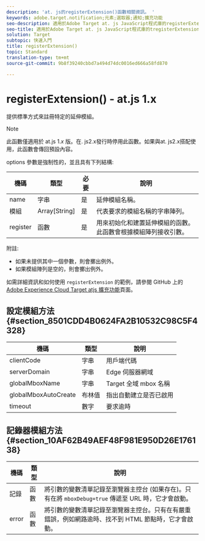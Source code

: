 ```yaml
---
description: 'at. js的registerExtension()函數相關資訊。 '
keywords: adobe.target.notification;元素;選取器;通知;擴充功能
seo-description: 適用於Adobe Target at. js JavaScript程式庫的registerExtension()函數的相關資訊。
seo-title: 適用於Adobe Target at. js JavaScript程式庫的tregisterExtension()函數的相關資訊。
solution: Target
subtopic: 快速入門
title: registerExtension()
topic: Standard
translation-type: tm+mt
source-git-commit: 9b8f39240cbbd7a494d74dc0016ed666a58fd870

---
```



# registerExtension() - at.js 1.x

提供標準方式來註冊特定的延伸模組。

>[!NOTE]
>
>此函數僅適用於 at.js 1.*x* 版。在. js2.x發行時停用此函數。如果與at. js2.x搭配使用，此函數會傳回預設內容。

options 參數是強制性的，並且具有下列結構:

| 機碼 | 類型 | 必要 | 說明 |
|--- |--- |--- |--- |
| name | 字串 | 是 | 延伸模組名稱。 |
| 模組 | Array[String] | 是 | 代表要求的模組名稱的字串陣列。 |
| register | 函數 | 是 | 用來初始化和建置延伸模組的函數。此函數會根據模組陣列接收引數。 |

附註:

* 如果未提供其中一個參數，則會擲出例外。
* 如果模組陣列是空的，則會擲出例外。

如需詳細資訊和如何使用 `registerExtension` 的範例，請參閱 GitHub 上的 [Adobe Experience Cloud Target atjs 擴充功能](https://github.com/Adobe-Marketing-Cloud/target-atjs-extensions)頁面。

## 設定模組方法 {#section_8501CDD4B0624FA2B10532C98C5F4328}

| 機碼 | 類型 | 說明 |
|--- |--- |--- |
| clientCode | 字串 | 用戶端代碼 |
| serverDomain | 字串 | Edge 伺服器網域 |
| globalMboxName | 字串 | Target 全域 mbox 名稱 |
| globalMboxAutoCreate | 布林值 | 指出自動建立是否已啟用 |
| timeout | 數字 | 要求逾時 |

## 記錄器模組方法 {#section_10AF62B49AEF48F981E950D26E176138}

| 機碼 | 類型 | 說明 |
|--- |--- |--- |
| 記錄 | 函數 | 將引數的變數清單記錄至瀏覽器主控台 (如果存在)。只有在將 `mboxDebug=true` 傳遞至 URL 時，它才會啟動。 |
| error | 函數 | 將引數的變數清單記錄至瀏覽器主控台。只有在有嚴重錯誤，例如網路逾時、找不到 HTML 節點時，它才會啟動。 |
